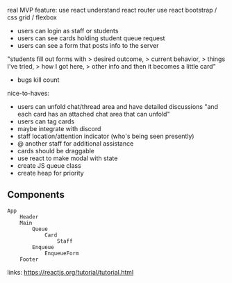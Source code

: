 real MVP feature: 
use react
understand react router
use react bootstrap / css grid / flexbox
- users can login as staff or students
- users can see cards holding student queue request
- users can see a form that posts info to the server

"students fill out forms with
    > desired outcome, 
    > current behavior, 
    > things I've tried, 
    > how I got here, 
    > other info
    and then it becomes a little card"
- bugs kill count

nice-to-haves:
- users can unfold chat/thread area and have detailed discussions
"and each card has an attached chat area that can unfold"
- users can tag cards
- maybe integrate with discord
- staff location/attention indicator (who's being seen presently)
- @ another staff for additional assistance
- cards should be draggable
- use react to make modal with state
- create JS queue class
- create heap for priority

Components
----------
    App
        Header
        Main
            Queue
                Card
                    Staff
            Enqueue
                EnqueueForm
        Footer
 






links:
https://reactjs.org/tutorial/tutorial.html